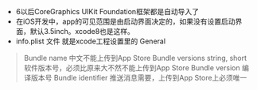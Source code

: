 - 6以后CoreGraphics UIKit Foundation框架都是自动导入了
- 在iOS开发中，app的可见范围是由启动界面决定的，如果没有设置启动界面，默认3.5inch。xcode8也是这样。
- info.plist  文件 就是xcode工程设置里的 General
>Bundle name 中文不能上传到App Store
Bundle versions string, short 软件版本号，必须比原来大不然不能上传到App Store
Bundle version 编译版本号
Bundle identifier 推送消息需要，上传到App Store上必须唯一
